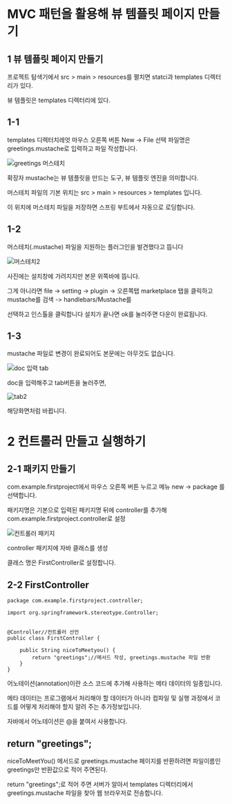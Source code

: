 MVC 패턴을 활용해 뷰 템플릿 페이지 만들기
===

1 뷰 템플릿 페이지 만들기
----

프로젝트 탐색기에서 src > main > resources를 펼치면 statci과 templates 디렉터리가 있다.

뷰 템플릿은 templates 디렉터리에 있다.

1-1
---

templates 디렉터치레엇 마우스 오른쪽 버튼 New -> File 선택 파일명은 greetings.mustache로 입력하고 파일 작성합니다.

![greetings 머스테치](https://github.com/kmh0128/SpringBoot/assets/100178951/d70658af-7061-4db7-99d0-680cf22ca09d)

확장자 mustache는 뷰 템플릿을 만드는 도구, 뷰 템플릿 엔진을 의미합니다.

머스테치 파일의 기본 위치는 src > main > resources > templates 입니다.

이 위치에 머스테치 파일을 저장하면 스프링 부트에서 자동으로 로딩합니다.


1-2 
---

머스테치(.mustache) 파일을 지원하는 플러그인을 발견했다고 뜹니다

![머스테치2](https://github.com/kmh0128/SpringBoot/assets/100178951/d084894d-91e4-444a-8ee5-cd1edb90be28)

사진에는 설치창에 가려지지만 본문 위쪽바에 뜹니다.

그게 아니라면 file -> setting -> plugin -> 오른쪽탭 marketplace 탭을 클릭하고 mustache를 검색 -> handlebars/Mustache를 

선택하고 인스톨을 클릭합니다 설치가 끝나면 ok를 눌러주면 다운이 완료됩니다.

1-3
---

mustache 파일로 변경이 완료되어도 본문에는 아무것도 없습니다.

![doc 입력 tab](https://github.com/kmh0128/SpringBoot/assets/100178951/6be363df-d240-4945-b3e5-06bb9f6618ef)

doc을 입력해주고 tab버튼을 눌러주면,

![tab2](https://github.com/kmh0128/SpringBoot/assets/100178951/7b29c3b6-6394-4c6e-91b8-9f2047cdcf6d)

해당화면처럼 바뀝니다.

2 컨트롤러 만들고 실행하기
====

2-1 패키지 만들기 
----

com.example.firstproject에서 마우스 오른쪽 버튼 누르고 메뉴 new -> package 를 선택합니다.

패키지명은 기본으로 입력된 패키지명 뒤에 controller를 추가해 com.example.firstproject.controller로 설정

![컨트롤러 패키지](https://github.com/kmh0128/SpringBoot/assets/100178951/5d211c96-8403-4e36-b867-8b87c5374c3b)

controller 패키지에 자바 클래스를 생성

클래스 명은 FirstController로 설정합니다.

2-2 FirstController
----

    package com.example.firstproject.controller;

    import org.springframework.stereotype.Controller;


    @Controller//컨트롤러 선언
    public class FirstController {
        
        public String niceToMeetyou() {          
            return "greetings";//메서드 작성, greetings.mustache 파일 반환 
        }
    }


어노테이션(annotation)이란 소스 코드에 추가해 사용하는 메타 데이터의 일종입니다.

메타 데이터는 프로그램에서 처리해야 할 데이터가 아니라 컴파일 및 실행 과정에서 코드를 어떻게 처리해야 할지 알려 주는 추가정보입니다.

자바에서 어노테이션은 @을 붙여서 사용합니다.

return "greetings";
---

niceToMeetYou() 메서드로 greetings.mustache 페이지를 반환하려면 파일이름인 greetings만 반환값으로 적어 주면된다.

return "greetings";로 적어 주면 서버가 알아서 templates 디렉터리에서 greetings.mustache 파일을 찾아 웹 브라우저로 전송합니다.


